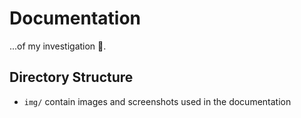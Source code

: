 # Documentation
...of my investigation 🔎.

## Directory Structure
* `img/` contain images and screenshots used in the documentation

